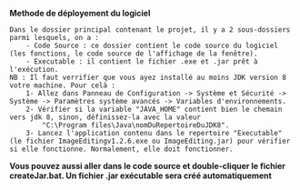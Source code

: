 **Methode de déployement du logiciel**
```
Dans le dossier principal contenant le projet, il y a 2 sous-dossiers parmi lesquels, on a :
    - Code Source : ce dossier contient le code source du logiciel (les fonctions, le code source de l'affichage de la fenêtre).
    - Executable : il contient le fichier .exe et .jar prêt à l'exécution.
NB : Il faut verrifier que vous ayez installé au moins JDK version 8 votre machine. Pour celà :
    1- Allez dans Panneau de Configuration -> Système et Sécurité -> Système -> Paramètres système avancés -> Variables d'environnements.
    2- Vérifier si la variable "JAVA_HOME" contient bien le chemain vers jdk 8, sinon, définissez-la avec la valeur
        "C:\Program files\Java\nomDuRepertoireDuJDK8".
    3- Lancez l'application contenu dans le repertoire "Executable" (le fichier ImageEditingv1.2.6.exe ou ImageEditing.jar) pour vérifier si elle fonctionne. Normalement, elle doit fonctionner.
```
**Vous pouvez aussi aller dans le code source et double-cliquer le fichier createJar.bat. Un fichier .jar exécutable sera créé automatiquement**